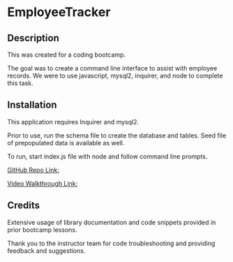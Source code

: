 # EmployeeTracker

## Description

This was created for a coding bootcamp.

The goal was to create a command line interface to assist with employee records. We were to use javascript, mysql2, inquirer, and node to complete this task.

## Installation

This application requires Inquirer and mysql2. 

Prior to use, run the schema file to create the database and tables. Seed file of prepopulated data is available as well. 

To run, start index.js file with node and follow command line prompts. 

[GitHub Repo Link:](https://github.com/flying-tadpole/EmployeeTracker)

[Video Walkthrough Link:](https://www.youtube.com/watch?v=falMCGfuf_I)

## Credits

Extensive usage of library documentation and code snippets provided in prior bootcamp lessons.

Thank you to the instructor team for code troubleshooting and providing feedback and suggestions.
